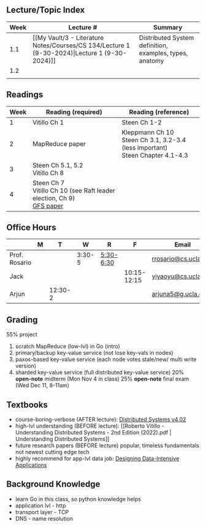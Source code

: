 ## Lecture/Topic Index

| Week | Lecture #                                                                                     | Summary                                                 |
| ---- | --------------------------------------------------------------------------------------------- | ------------------------------------------------------- |
| 1.1  | [[My Vault/3 - Literature Notes/Courses/CS 134/Lecture 1 (9-30-2024)\|Lecture 1 (9-30-2024)]] | Distributed System definition, examples, types, anatomy |
| 1.2  |                                                                                               |                                                         |
|      |                                                                                               |                                                         |
## Readings

| Week | Reading (required)                                                                                                                                                       | Reading (reference)                                                                 |
| ---- | ------------------------------------------------------------------------------------------------------------------------------------------------------------------------ | ----------------------------------------------------------------------------------- |
| 1    | Vitillo Ch 1                                                                                                                                                             | Steen Ch 1-2                                                                        |
| 2    | MapReduce paper                                                                                                                                                          | Kleppmann Ch 10<br>Steen Ch 3.1, 3.2-3.4 (less important) <br>Steen Chapter 4.1-4.3 |
| 3    | Steen Ch 5.1, 5.2 <br>Vitillo Ch 8                                                                                                                                       |                                                                                     |
| 4    | Steen Ch 7<br>Vitillo Ch 10 (see Raft leader election, Ch 9)<br>[GFS paper](https://static.googleusercontent.com/media/research.google.com/en//archive/gfs-sosp2003.pdf) |                                                                                     |

## Office Hours

|               | M   | T       | W      | R                                                | F           | Email                | Office        |
| ------------- | --- | ------- | ------ | ------------------------------------------------ | ----------- | -------------------- | ------------- |
| Prof. Rosario |     |         | 3:30-5 | [5:30-6:30](https://ucla.zoom.us/my/ryanrosario) |             | rrosario@cs.ucla.edu | Boelter 3531A |
| Jack          |     |         |        |                                                  | 10:15-12:15 | yiyaoyu@cs.ucla.edu  | Boelter 3278  |
| Arjun         |     | 12:30-2 |        |                                                  |             | arjuna5@g.ucla.edu   | Boelter 3286  |

## Grading
55% project
1. scratch MapReduce (low-lvl) in Go (intro)
2. primary/backup key-value service (not lose key-vals in nodes)
3. paxos-based key-value service (each node votes stale/new/ multi write version)
4. sharded key-value service (full distributed key-value service)
20% **open-note** midterm (Mon Nov 4 in class)
25% **open-note** final exam (Wed Dec 11, 8-11am)
## Textbooks
- course-boring-verbose (AFTER lecture): [Distributed Systems v4.02](https://www.distributed-systems.net/index.php/books/ds4/ds4-ebook/)
- high-lvl understanding (BEFORE lecture): [[Roberto Vitillo - Understanding Distributed Systems - 2nd Edition (2022).pdf | Understanding Distributed Systems]]
- future research papers (BEFORE lecture)
	popular, timeless fundamentals not newest cutting edge tech
- highly recommend for app-lvl data job: [Designing Data-Intensive Applications](https://learning.oreilly.com/videos/designing-data-intensive-applications/9781663728289/)
## Background Knowledge
- learn Go in this class, so python knowledge helps
- application lvl - http
- transport layer - TCP
- DNS - name resolution